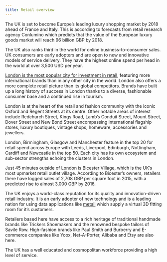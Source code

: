```yaml
---
title: Retail overview
---
```


The UK is set to become Europe’s leading luxury shopping market by 2018 ahead of France and Italy. This is according to forecasts from retail research agency Conlumino which predicts that the value of the European luxury goods market will reach 96 billion GBP by 2018.  

The UK also ranks third in the world for online business-to-consumer sales. UK consumers are early adopters and are open to new and innovative models of service delivery. They have the highest online spend per head in the world at over 3,500 USD per year.

[London is the most popular city for investment in retail](http://www.jll.com/services/industries/retail/destination-retail), featuring more international brands than in any other city in the world.  London also offers a more complete retail picture than its global competitors. Brands have built up a long history of success in London thanks to a diverse, fashionable consumer base and a continued rise in tourism.

London is at the heart of the retail and fashion community with the iconic Oxford and Regent Streets at its centre.  Other notable areas of interest include Redchurch Street, Kings Road, Lamb’s Conduit Street, Mount Street, Dover Street and New Bond Street encompassing international flagship stores, luxury boutiques, vintage shops, homeware, accessories and jewellers.

London, Birmingham, Glasgow and Manchester feature in the top 20 for retail spend across Europe with Leeds, Liverpool, Edinburgh, Nottingham, Cardiff and Newcastle in the top 50. Each city has its own ecosystem and sub-sector strengths echoing the clusters in London.

Just 45 minutes outside of London is Bicester Village, which is the UK’s most upmarket retail outlet village. According to Bicester’s owners, retailers there have logged sales of 2,708 GBP per square foot in 2015, with a predicted rise to almost 3,000 GBP by 2016.
 
The UK enjoys a world-class reputation for its quality and innovation-driven retail industry.  It is an early adopter of new technology and is a leading nation for using data applications like [metail](http://www.metail.com/) which supply a virtual 3D fitting room for it’s customers.
 
Retailers based here have access to a rich heritage of traditional handmade brands like Trickers Shoemakers and the renowned bespoke tailors of Savile Row.  High-fashion brands like Paul Smith and Burberry and E-commerce companies like Yoox, Net-A-Porter, Alibaba and Etsy are also here.

The UK has a well educated and cosmopolitan workforce providing a high level of service. 
